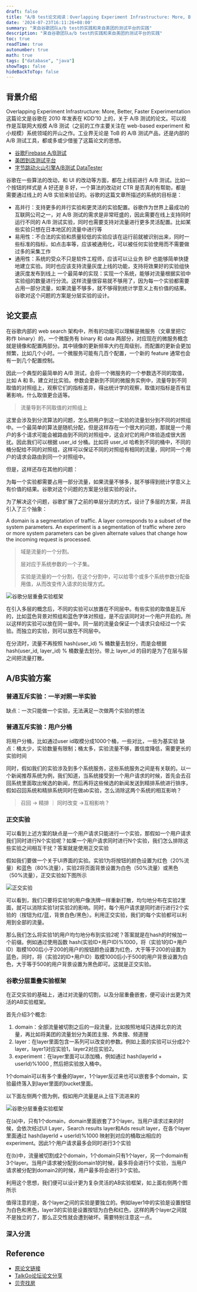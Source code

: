 ```yaml
---
draft: false
title: "A/B test论文阅读：Overlapping Experiment Infrastructure: More, Better, Faster Experimentation"
date: '2024-07-23T16:11:26+08:00'
summary: "来自谷歌团队a/b test的实践和来自美团的测试平台的实践"
description: "来自谷歌团队a/b test的实践和来自美团的测试平台的实践"
toc: true
readTime: true
autonumber: true
math: true
tags: ["database", "java"]
showTags: false
hideBackToTop: false
---
```





## 背景介绍
Overlapping Experiment Infrastructure: More, Better, Faster Experimentation 这篇论文是谷歌在 2010 年发表在 KDD’10 上的，关于 A/B 测试的论文。可以视作是互联网大规模 A/B 测试（之前的工作主要关注在 web-based experiment 和小规模）系统领域的开山之作。工业界无论是 ToB 的 A/B 测试产品，还是内部的 A/B 测试工具，都或多或少借鉴了这篇论文的思想。

- [谷歌Firebase A/B测试](https://firebase.google.com/docs/ab-testing/abtest-config)
- [美团到店测试平台](https://tech.meituan.com/2019/11/28/advertising-performance-experiment-configuration-platform.html)
- [字节跳动火山引擎A/B测试 DataTester](https://talkgo.org/t/topic/1746)

谷歌在一些算法的改动，和 UI 的改动等方面，都在上线前进行 A/B 测试。比如一个按钮的样式是 A 好还是 B 好，一个算法的改动对 CTR 是否真的有帮助，都是需要通过线上的 A/B 实验来验证的。谷歌的这篇文章所描述的系统的目标是：

- 高并行：支持更多的并行实验和更灵活的实验配置。谷歌作为世界上最成功的互联网公司之一，对 A/B 测试的需求是非常旺盛的，因此需要在线上支持同时运行不同的 A/B 测试实验，同时也需要支持对流量进行更多灵活配置。比如某些实验只想在日本地区的流量中进行等
- 易用性：不合法的实验和质量较低的实验应该在运行前就被识别出来，同时一些标准的指标，如点击率等，应该被通用化，可以被任何实验使用而不需要做过多的采集工作
- 通用性：系统的受众不只是软件工程师，应该可以让业务 BP 也能够简单快捷地建立实验。同时也应该支持流量灰度上线的功能，支持将效果好的实验组快速灰度发布到线上
一个最简单的实现：实现一个系统，能够对流量根据实验中实验组的数量进行分流。这样流量很容易就不够用了，因为每一个实验都需要占用一部分流量，如果流量不够多，就不够得到统计学意义上有价值的结果。谷歌对这个问题的方案是分层实验的设计。

## 论文要点

在谷歌内部的 web search 架构中，所有的功能可以理解是微服务（文章里把它称作 binary）的，一个微服务有 binary 和 data 两部分，对应现在的微服务概念就是镜像和配置两部分。其中镜像的更新频率大约在周级别，而配置的更新会更加频繁，比如几个小时。一个微服务可能有几百个配置，一个新的 feature 通常也会有一到几个配置控制。

因此一个典型的最简单的 A/B 测试，会将一个微服务的一个参数选不同的取值，比如 A 和 B，建立对比实验。参数会更新到不同的微服务实例中，流量导到不同取值的对照组上，观察它们的指标差异，得出统计学的观察，取值对指标是否有显著影响，什么取值更合适等。

> 流量导到不同取值的对照组上

这里会涉及到分流算法的问题，怎么把用户到这一实验的流量划分到不同的对照组中。一个最简单的算法是随机分配，但是这样存在一个很大的问题，那就是一个用户的多个请求可能会被路由到不同的对照组中，这会对它的用户体验造成很大困扰。因此我们可以根据 user_id 分桶。比如将 user_id 哈希到不同的桶中，不同的桶分配给不同的对照组，这样可以保证不同的对照组有相同的流量，同时同一个用户的请求会路由到同一个对照组中。

但是，这样还存在其他的问题：

为每一个实验都需要占用一部分流量，如果流量不够多，就不够得到统计学意义上有价值的结果。谷歌对这个问题的方案是分层实验的设计。

为了解决这个问题，谷歌扩展了之前的单层分流的方式，设计了多层的方案，并且引入了三个抽象：

A domain is a segmentation of traffic.
A layer corresponds to a subset of the system parameters.
An experiment is a segmentation of traffic where zero or more system parameters can be given alternate values that change how the incoming request is processed.

> 域是流量的一个分割。
> 
> 层对应于系统参数的一个子集。
> 
> 实验是流量的一个分割，在这个分割中，可以给零个或多个系统参数分配备用值，从而改变传入请求的处理方式。

![谷歌分层重叠实验框架](image.png)

在引入多层的概念后，不同的实验可以放置在不同层中。有些实验的取值是互斥的，比如蓝色背景对照组和蓝色字体对照组，是不应该同时对一个用户开启的。所以这样的实验可以放在同一层中。同一层的流量会保证一个请求只会经过一个实验。而独立的实验，则可以放在不同层中。

在分流时，流量不再按照 hash(user_id) % 桶数量去划分，而是会根据 hash(user_id, layer_id) % 桶数量去划分。带上 layer_id 的目的是为了在层与层之间把流量打散。

## A/B实验方案

### 普通互斥实验：一半对照一半实验
缺点：一次只能做一个实验，无法满足一次做两个实验的想法

### 普通互斥实验：用户分桶
将用户分桶，比如通过user id取模分成1000个桶，一些对比，一些为基实验
缺点：桶太少，实验数量有限制；桶太多，实验流量不够，置信度降低，需要更长的实验时间

同时，假如我们的实验涉及到多个系统服务，这些系统服务之间是有关联的。以一个新闻推荐系统为例，我们知道，当系统接受到一个用户请求的时候，首先会去召回系统里面取出候选的新闻，然后再将这些候选的新闻发送到精排系统进行排序，假如召回系统和精排系统同时在做ab实验，怎么消除这两个系统的相互影响？

> 召回 -> 精排 ｜ 同时改变 ->互相影响？

### 正交实验

可以看到上述方案的缺点是一个用户请求只能进行一个实验，那假如一个用户请求我们同时进行N个实验呢？如果一个用户请求同时进行N个实验，我们怎么排除这些实验之间相互干扰？答案就是使用正交实验

假如我们要做一个关于UI界面的实验。实验1为将按钮的颜色设置为红色（20%流量）和蓝色（80%流量），实验2将页面背景设置为白色（50%流量）或黑色（50%流量），正交实验如下图所示

![正交实验](./正交实验.png)

可以看到，我们只要将实验1的用户像洗牌一样重新打散，均匀地分布在实验2里面，就可以消除实验1对实验2的影响。同时，每个用户请求是同时进行进行2个实验的（按钮为红/蓝，背景白色/黑色）。利用正交实验，我们的每个实验都可以利用到全部的流量。

那么我们怎么将实验1的用户均匀地分布到实验2呢？答案就是在hash的时候加一个前缀。例如通过使用函数 hash(实验ID+用户ID)%1000，将（实验1的ID+用户ID）取模1000后小于200的用户的按钮颜色设置为红色，大于等于200的设置为蓝色，同时，将（实验2的ID+用户ID）取模1000后小于500的用户背景设置为白色，大于等于500的用户背景设置为黑色即可。这就是正交实验。

### 谷歌分层重叠实验框架

在正交实验的基础上，通过对流量的切割，以及分层重叠嵌套，便可设计出更为灵活的AB实验框架。

首先介绍3个概念: 

1) domain：全部流量被切割之后的一段流量，比如按照地域只选择北京的流量，再比如将美团的流量划分为美团主搜、外卖搜、频道搜
2) layer：在layer里面包含一系列可以改变的参数。例如上面的实验可以分成2个layer，layer1对应实验1，layer2对应实验2。
3) experiment：在layer里面可以添加桶，例如通过 hash(layerId + userId)%1000 , 然后把实验放入桶中。

1个domain可以有多个重叠的layer，1个layer反过来也可以嵌套多个domain，实验最终落入到layer里面的bucket里面。

以下面左侧两个图为例，假如用户流量是从上往下流进来的

![谷歌分层重叠实验框架](image.png)

在(a)中，只有1个domain，domain里面嵌套了3个layer。当用户请求过来的时候，会依次经过UI Layer，Search results layer和Ads result layer，在各个layer里面通过 hash(layerId + userId)%1000 映射到对应的桶取出相应的experiment。因此1个用户请求最多会同时进行3个实验

在(b)中，流量被切割成2个domain，1个domain只有1个layer，另一个domain有3个layer。当用户请求被分配到domain1的时候，最多将会进行1个实验，当用户请求被分配到domain2的时候，用户最多将会进行3个实验。

利用这个思想，我们便可以设计更为复杂灵活的AB实验框架，如上面右侧两个图所示

值得注意的是，各个layer之间的实验是要独立的。例如layer1中的实验是设置按钮为白色和黑色，layer3的实验是设置按钮为白色和红色，这样的两个layer之间就不是独立的了，那么正交性就会遭到破坏。需要特别注意这一点。

### 深入分流



## Reference
- [原论文链接](./36500.pdf)
- [TalkGo论坛论文分享](https://talkgo.org/t/topic/1746)
- [贝壳找房](https://www.jianshu.com/p/79d31a72978f)
